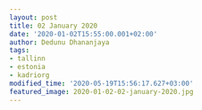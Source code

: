```yaml
---
layout: post
title: 02 January 2020
date: '2020-01-02T15:55:00.001+02:00'
author: Dedunu Dhananjaya
tags:
- tallinn
- estonia
- kadriorg
modified_time: '2020-05-19T15:56:17.627+03:00'
featured_image: 2020-01-02-02-january-2020.jpg
---
```

